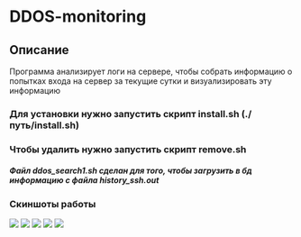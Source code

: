 # DDOS-monitoring

## Описание
Программа анализирует логи на сервере, чтобы собрать информацию о попытках входа на сервер за текущие сутки и визуализировать эту информацию

### Для установки нужно запустить скрипт install.sh (./путь/install.sh)
### Чтобы удалить нужно запустить скрипт remove.sh

##### Файл ddos_search1.sh сделан для того, чтобы загрузить в бд информацию с файла history_ssh.out


### Скиншоты работы
<img src="https://sun9-40.userapi.com/c857024/v857024861/136e54/6-WYP42X6es.jpg">
<img src="https://sun9-62.userapi.com/c857024/v857024861/136e5e/yZ468saY74w.jpg">
<img src="https://sun9-8.userapi.com/c857024/v857024861/136e68/qeDW4ruSFsA.jpg">
<img src="https://sun9-63.userapi.com/c857024/v857024861/136e72/5s5JPDsMELE.jpg">
<img src="https://sun9-25.userapi.com/c858424/v858424447/1e61f6/VzErQP8pELI.jpg">
